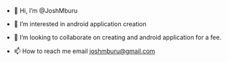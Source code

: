 - 👋 Hi, I’m @JoshMburu
- 👀 I’m interested in android application creation

- 💞️ I’m looking to collaborate on creating and android application for a fee.
- 📫 How to reach me email joshmburu@gmail.com

<!---
JoshMburu/JoshMburu is a ✨ special ✨ repository because its `README.md` (this file) appears on your GitHub profile.
You can click the Preview link to take a look at your changes.
--->
